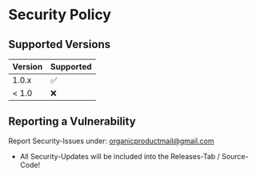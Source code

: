 # Security Policy

## Supported Versions

| Version | Supported          |
| ------- | ------------------ |
| 1.0.x   | :white_check_mark: |
| < 1.0   | :x:                |

## Reporting a Vulnerability

Report Security-Issues under: organicproductmail@gmail.com

- All Security-Updates will be included into the Releases-Tab / Source-Code!
